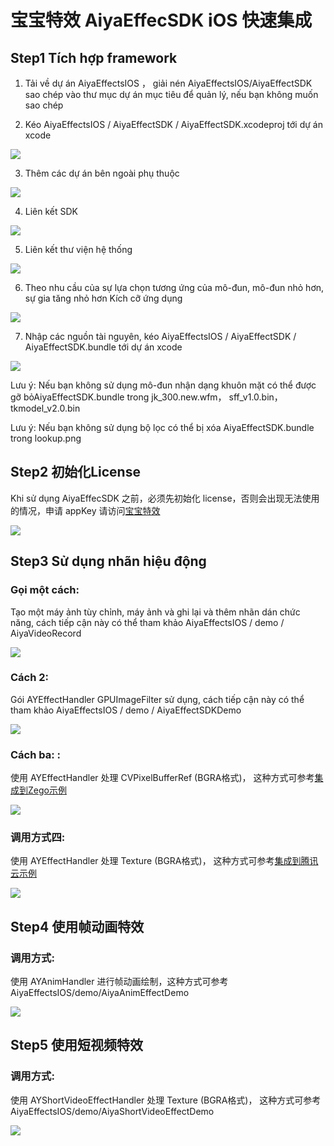 # 宝宝特效 AiyaEffecSDK iOS 快速集成

## Step1 Tích hợp framework
 1. Tải về dự án AiyaEffectsIOS ， giải nén AiyaEffectsIOS/AiyaEffectSDK  sao chép vào thư mục dự án mục tiêu để quản lý, nếu bạn không muốn sao chép

 2. Kéo AiyaEffectsIOS / AiyaEffectSDK / AiyaEffectSDK.xcodeproj tới dự án xcode

![](inputTarget.png)

 3. Thêm các dự án bên ngoài phụ thuộc

![](targetDependen.png)

 4. Liên kết SDK

![](embeddedBinary.png)

 5. Liên kết thư viện hệ thống

![](linkedFrameworks.png)

 6. Theo nhu cầu của sự lựa chọn tương ứng của mô-đun, mô-đun nhỏ hơn, sự gia tăng nhỏ hơn Kích cỡ ứng dụng

![](selectItems.png)

 7. Nhập các nguồn tài nguyên, kéo AiyaEffectsIOS / AiyaEffectSDK / AiyaEffectSDK.bundle tới dự án xcode

![](inputBundle.png)

Lưu ý: Nếu bạn không sử dụng mô-đun nhận dạng khuôn mặt có thể được gỡ bỏAiyaEffectSDK.bundle trong jk_300.new.wfm， sff_v1.0.bin， tkmodel_v2.0.bin

Lưu ý: Nếu bạn không sử dụng bộ lọc có thể bị xóa AiyaEffectSDK.bundle trong lookup.png

## Step2 初始化License
Khi sử dụng AiyaEffecSDK 之前，必须先初始化 license，否则会出现无法使用的情况，申请 appKey 请访问[宝宝特效](http://www.lansear.cn/product/bbtx)

![](initLicense.png)

## Step3 Sử dụng nhãn hiệu động

### Gọi một cách:
Tạo một máy ảnh tùy chỉnh, máy ảnh và ghi lại và thêm nhãn dán chức năng, cách tiếp cận này có thể tham khảo AiyaEffectsIOS / demo / AiyaVideoRecord

![](aiyaCamera1.png)

### Cách 2:
Gói AYEffectHandler GPUImageFilter sử dụng, cách tiếp cận này có thể tham khảo AiyaEffectsIOS / demo / AiyaEffectSDKDemo

![](wrapGPUImageFilter.png)

### Cách ba: :
使用 AYEffectHandler 处理 CVPixelBufferRef (BGRA格式)， 这种方式可参考[集成到Zego示例](https://github.com/aiyaapp/AiyaEffectsWithZegoIOS)

![](zego1.png)

### 调用方式四:
使用 AYEffectHandler 处理 Texture (BGRA格式)， 这种方式可参考[集成到腾讯云示例](https://github.com/aiyaapp/AiyaEffectsWithTXIOS)

![](tx1.png)

## Step4 使用帧动画特效

### 调用方式:
使用 AYAnimHandler 进行帧动画绘制，这种方式可参考 AiyaEffectsIOS/demo/AiyaAnimEffectDemo

![](animEffect1.png)

## Step5 使用短视频特效

### 调用方式:
使用 AYShortVideoEffectHandler 处理 Texture (BGRA格式)， 这种方式可参考 AiyaEffectsIOS/demo/AiyaShortVideoEffectDemo

![](videoEffect1.png)
